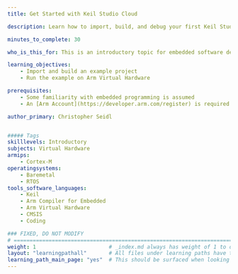 ```yaml
---
title: Get Started with Keil Studio Cloud

description: Learn how to import, build, and debug your first Keil Studio Cloud project

minutes_to_complete: 30   

who_is_this_for: This is an introductory topic for embedded software developers new to Keil Studio Cloud.

learning_objectives: 
    - Import and build an example project
    - Run the example on Arm Virtual Hardware

prerequisites:
    - Some familiarity with embedded programming is assumed
    - An [Arm Account](https://developer.arm.com/register) is required

author_primary: Christopher Seidl 


##### Tags
skilllevels: Introductory
subjects: Virtual Hardware
armips:
    - Cortex-M
operatingsystems:
    - Baremetal
    - RTOS
tools_software_languages:
    - Keil
    - Arm Compiler for Embedded
    - Arm Virtual Hardware
    - CMSIS
    - Coding

### FIXED, DO NOT MODIFY
# ================================================================================
weight: 1                       # _index.md always has weight of 1 to order correctly
layout: "learningpathall"       # All files under learning paths have this same wrapper
learning_path_main_page: "yes"  # This should be surfaced when looking for related content. Only set for _index.md of learning path content.
---
```

